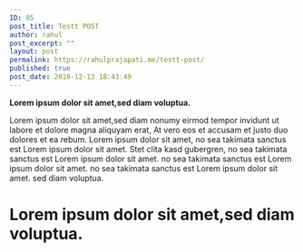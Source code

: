 ```yaml
---
ID: 85
post_title: Testt POST
author: rahul
post_excerpt: ""
layout: post
permalink: https://rahulprajapati.me/testt-post/
published: true
post_date: 2018-12-13 18:43:49
---
```

<strong>Lorem ipsum dolor sit amet,sed diam voluptua.</strong>

Lorem ipsum dolor sit amet,sed diam nonumy eirmod tempor invidunt ut labore et dolore magna aliquyam erat, At vero eos et accusam et justo duo dolores et ea rebum. Lorem ipsum dolor sit amet, no sea takimata sanctus est Lorem ipsum dolor sit amet. Stet clita kasd gubergren, no sea takimata sanctus est Lorem ipsum dolor sit amet. no sea takimata sanctus est Lorem ipsum dolor sit amet. no sea takimata sanctus est Lorem ipsum dolor sit amet. sed diam voluptua.
<h1>Lorem ipsum dolor sit amet,sed diam voluptua.</h1>